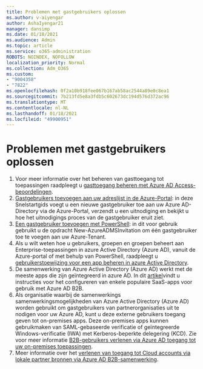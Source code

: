 ```yaml
---
title: Problemen met gastgebruikers oplossen
ms.author: v-aiyengar
author: AshaIyengar21
manager: dansimp
ms.date: 01/18/2021
ms.audience: Admin
ms.topic: article
ms.service: o365-administration
ROBOTS: NOINDEX, NOFOLLOW
localization_priority: Normal
ms.collection: Adm_O365
ms.custom:
- "9004358"
- "7822"
ms.openlocfilehash: 0f2a10b918fee067b167ab58ac2544a89e0c8ea1
ms.sourcegitcommit: 7b213fd5e8a3fdb5c602673dc194d576d372ac96
ms.translationtype: MT
ms.contentlocale: nl-NL
ms.lasthandoff: 01/18/2021
ms.locfileid: "49900951"
---
```

# <a name="troubleshoot-guest-user-issues"></a>Problemen met gastgebruikers oplossen

1. Voor meer informatie over het beheren van gasttoegang tot toepassingen raadpleegt u [gasttoegang beheren met Azure AD Access-beoordelingen](https://docs.microsoft.com/azure/active-directory/governance/manage-guest-access-with-access-reviews).
1. [Gastgebruikers toevoegen aan uw adreslijst in de Azure-Portal](https://docs.microsoft.com/azure/active-directory/external-identities/b2b-quickstart-add-guest-users-portal): in deze Snelstartgids voegt u een nieuwe gastgebruiker toe aan uw Azure AD-Directory via de Azure-Portal, verzendt u een uitnodiging en bekijkt u hoe het uitnodigings proces van de gastgebruiker eruit ziet.
1. [Een gastgebruiker toevoegen met PowerShell](https://docs.microsoft.com/azure/active-directory/external-identities/b2b-quickstart-invite-powershell): in dit voor gebruik gebruikt u de opdracht New-AzureADMSInvitation om één gastgebruiker toe te voegen aan uw Azure-Tenant.
1. Als u wilt weten hoe u gebruikers, groepen en groepen beheert aan Enterprise-toepassingen in azure Active Directory (Azure AD), vanuit de Azure-portal of met behulp van PowerShell, raadpleegt u [gebruikerstoewijzing voor een app beheren in azure Active Directory](https://docs.microsoft.com/azure/active-directory/manage-apps/assign-user-or-group-access-portal). 
1. De samenwerking van Azure Active Directory (Azure AD) werkt met de meeste apps die zijn geïntegreerd in azure AD. In dit [artikel](https://docs.microsoft.com/azure/active-directory/external-identities/configure-saas-apps)vindt u instructies voor het configureren van enkele populaire SaaS-apps voor gebruik met Azure AD B2B.
1. Als organisatie waarbij de samenwerkings samenwerkingsmogelijkheden van Azure Active Directory (Azure AD) worden gebruikt om gastgebruikers van partnerorganisaties uit te nodigen voor uw Azure AD, kunt u deze externe gebruikers toegang geven tot on-premises apps. Deze on-premises apps kunnen gebruikmaken van SAML-gebaseerde verificatie of geïntegreerde Windows-verificatie (IWA) met Kerberos-beperkte delegering (KCD). Zie voor meer informatie [B2B-gebruikers verlenen via Azure AD toegang tot uw on-premises toepassingen](https://docs.microsoft.com/azure/active-directory/external-identities/hybrid-cloud-to-on-premises).
1. Meer informatie over het [verlenen van toegang tot Cloud accounts via lokale partner bronnen via Azure AD B2B-samenwerking](https://docs.microsoft.com/azure/active-directory/external-identities/hybrid-on-premises-to-cloud).